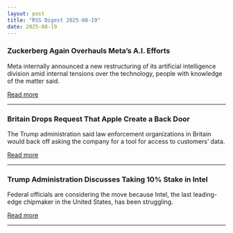 ```yaml
---
layout: post
title: "RSS Digest 2025-08-19"
date: 2025-08-19
---
```


### Zuckerberg Again Overhauls Meta’s A.I. Efforts

Meta internally announced a new restructuring of its artificial intelligence division amid internal tensions over the technology, people with knowledge of the matter said.

[Read more](https://www.nytimes.com/2025/08/19/technology/mark-zuckerberg-meta-ai.html)

---

### Britain Drops Request That Apple Create a Back Door

The Trump administration said law enforcement organizations in Britain would back off asking the company for a tool for access to customers’ data.

[Read more](https://www.nytimes.com/2025/08/19/technology/britain-apple-back-door.html)

---

### Trump Administration Discusses Taking 10% Stake in Intel

Federal officials are considering the move because Intel, the last leading-edge chipmaker in the United States, has been struggling.

[Read more](https://www.nytimes.com/2025/08/18/technology/intel-trump-government-stake.html)

---

